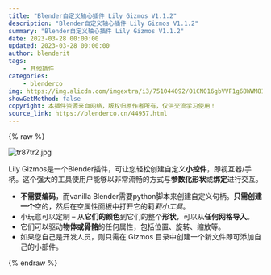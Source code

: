 ```yaml
---
title: "Blender自定义轴心插件 Lily Gizmos V1.1.2"
description: "Blender自定义轴心插件 Lily Gizmos V1.1.2"
summary: "Blender自定义轴心插件 Lily Gizmos V1.1.2"
date: 2023-03-28 00:00:00
updated: 2023-03-28 00:00:00
author: blenderit
tags: 
    - 其他插件
categories:
    - blenderco
img: https://img.alicdn.com/imgextra/i3/751044092/O1CN016gbVVF1g6BWWM81Yp_!!751044092.jpg
showGetMethod: false
copyright: 本插件资源来自网络，版权归原作者所有，仅供交流学习使用！
source_link: https://blenderco.cn/44957.html
---
```


{% raw %}
<p><img class="aligncenter" src="https://img.alicdn.com/imgextra/i3/751044092/O1CN016gbVVF1g6BWWM81Yp_!!751044092.jpg" alt="tr87tr2.jpg "></p><p>Lily Gizmos是一个Blender插件，可让您轻松创建自定义<strong>小控件</strong>，即视互器/手柄。这个强大的工具使用户能够以非常流畅的方式与<strong>参数化形状</strong>或<strong>绑定</strong>进行交互。</p><ul>
<li><span><strong>不需要编码</strong>，而vanilla Blender需要python脚本来创建自定义句柄。<strong>只需创建一个</strong>空的，然后在空属性面板中打开它的莉<em>莉小工具</em>。</span></li>
<li>小玩意可以定制 – 从<strong>它们的颜色</strong>到它们的整个<strong>形状</strong>，可以从<strong>任何网格导入</strong>。</li>
<li>它们可以驱动<strong>物体或骨骼</strong>的任何属性，包括位置、旋转、缩放等。</li>
<li>如果您自己是开发人员，则只需在 Gizmos 目录中创建一个新文件即可添加自己的小部件。</li>
</ul>
<div style="display: none">blenderco</div>
{% endraw %}
